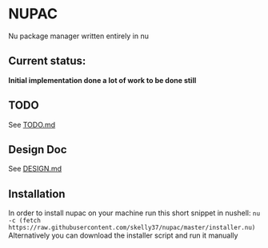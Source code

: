 # NUPAC
Nu package manager written entirely in nu

## Current status:
**Initial implementation done a lot of work to be done still**

## TODO
See [TODO.md](TODO.md)

## Design Doc
See [DESIGN.md](DESIGN.md)

## Installation
In order to install nupac on your machine run this short snippet in nushell: `nu -c (fetch https://raw.githubusercontent.com/skelly37/nupac/master/installer.nu)`
Alternatively you can download the installer script and run it manually

